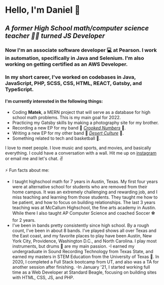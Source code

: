 # Hello, I'm Daniel :call_me_hand:
##  *A former High School math/computer science teacher :man_teacher: turned JS Developer*
### Now I'm an associate software developer :computer: at Pearson. I work in automation, specifically in Java and Selenium. I'm also working on getting certified as an AWS Developer.

 ### In my short career, I've worked on codebases in Java, JavaScript, PHP, SCSS, CSS, HTML, REACT, Gatsby, and TypeScript. 

#### I'm currently interested in the following things:
- Coding **Matek**, a MERN project that will serve as a database for high school math problems. This is my main goal for 2022. 
- Practicing my Gatsby skills by making a photography site for my brother.
- Recording a new EP for my band :crystal_ball: [*Crooked Numbers*](https://crookednumbers.bandcamp.com/releases) :crystal_ball:. 
- Writing a new EP for my other band :cactus: [*Desert Culture*](https://desertculture.bandcamp.com/) :cactus:.
- Something related to tech and basketball :basketball:. 


I love to meet people. I love music and sports, and movies, and basically everything. I could have a conversation with a wall. Hit me up on [instagram](https://www.instagram.com/crooked_numbers/?hl=en) or email me and let's chat.  :v:

⚡ Fun facts about me:
- I taught highschool math for 7 years in Austin, Texas. My first four years were at alternative school for students who are removed from their home campus. It was an extremely challenging and rewarding job, and I miss teaching and learning from those students. They taught me how to be patient, and how to focus on building relationships. The last 3 years teaching was at McCallum Highschool, the fine arts academy in Austin. While there I also taught AP Computer Science and coached Soccer :soccer: for 2 years. 
- I've been in bands pretty consistently since high school. By a rough count, I've been in about 8 bands. I've played shows all over Texas and the East coast, and my favorite places to play have been Austin, New York City, Providence, Washington D.C., and North Carolina. I play most instruments, but drums 🥁 are my main passion. 
-I earned my undergraduate in Sound Recording Technology from Texas State, and earned my masters in STEM Education from the University of Texas 🤘. In 2020, I completed a Full Stack bootcamp from UT, and also was a TA for another session after finishing. 
-In January '21, I started working full time as a Web Developer at Standard Beagle, focusing on building sites with HTML, CSS, JS, and PHP. 

<!--
**danielalexvega/danielalexvega** is a ✨ _special_ ✨ repository because its `README.md` (this file) appears on your GitHub profile.

Here are some ideas to get you started:

- 🔭 I’m currently working on ...
- 🌱 I’m currently learning ...
- 👯 I’m looking to collaborate on ...
- 🤔 I’m looking for help with ...
- 💬 Ask me about ...
- 📫 How to reach me: ...
- 😄 Pronouns: ...
- ⚡ Fun fact: ...
-->
